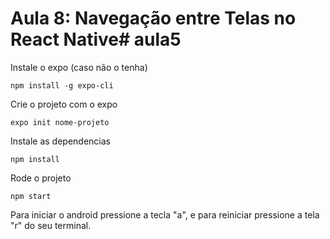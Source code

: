 # Aula 8: Navegação entre Telas no React Native# aula5

Instale o expo (caso não o tenha)
```
npm install -g expo-cli
```

Crie o projeto com o expo
```
expo init nome-projeto
```

Instale as dependencias 
```
npm install
```

Rode o projeto 
```
npm start
```

Para iniciar o android pressione a tecla "a", e para reiniciar pressione a tela "r" do seu terminal.
